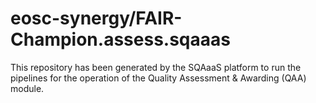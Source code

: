 <!--
SPDX-FileCopyrightText: Copyright contributors to the Software Quality Assurance as a Service (SQAaaS) project <sqaaas@ibergrid.eu>

SPDX-License-Identifier: GPL-3.0-only
-->

# eosc-synergy/FAIR-Champion.assess.sqaaas
This repository has been generated by the SQAaaS platform to run the pipelines
for the operation of the
Quality Assessment & Awarding (QAA)
module.